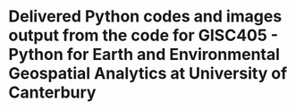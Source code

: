# Delivered Python codes and images output from the code for GISC405 - Python for Earth and Environmental Geospatial Analytics at University of Canterbury
